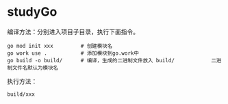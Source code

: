 # studyGo

编译方法：分别进入项目子目录，执行下面指令。
```shell
go mod init xxx         # 创建模块名
go work use .           # 添加模块到go.work中
go build -o build/      # 编译，生成的二进制文件放入 build/            二进制文件名默认为模块名
```

执行方法：
```shell
build/xxx
```
